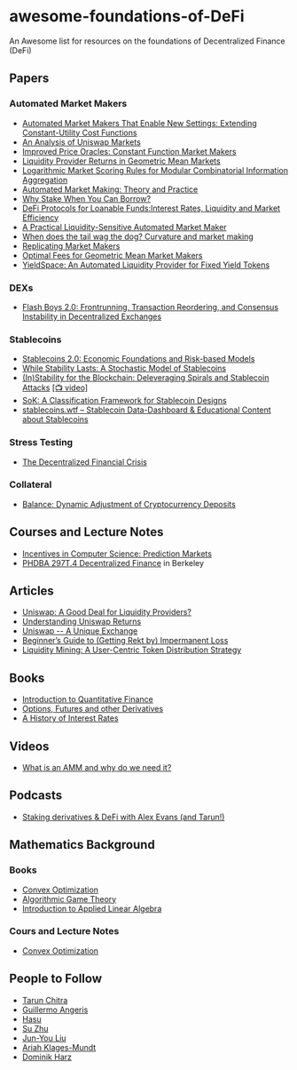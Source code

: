 # awesome-foundations-of-DeFi
An Awesome list for resources on the foundations of Decentralized Finance (DeFi)

## Papers

### Automated Market Makers

- [Automated Market Makers That Enable New Settings: Extending Constant-Utility Cost Functions](https://www.cs.cmu.edu/~sandholm/automatedMarketMakersThatEnableNewSettings.AMMA-11.pdf)
- [An Analysis of Uniswap Markets](https://arxiv.org/pdf/1911.03380.pdf)
- [Improved Price Oracles: Constant Function Market Makers](https://arxiv.org/pdf/2003.10001.pdf)
- [Liquidity Provider Returns in Geometric Mean Markets](https://arxiv.org/pdf/2003.10001.pdf)
- [Logarithmic Market Scoring Rules for Modular Combinatorial Information Aggregation](http://mason.gmu.edu/~rhanson/mktscore.pdf)
- [Automated Market Making: Theory and Practice](http://reports-archive.adm.cs.cmu.edu/anon/2012/CMU-CS-12-123.pdf)
- [Why Stake When You Can Borrow?](https://arxiv.org/abs/2006.11156)
- [DeFi Protocols for Loanable Funds:Interest Rates, Liquidity and Market Efficiency](https://arxiv.org/pdf/2006.13922.pdf)
- [A Practical Liquidity-Sensitive Automated Market Maker](https://www.cs.cmu.edu/~./sandholm/liquidity-sensitive%20automated%20market%20maker.teac.pdf)
- [When does the tail wag the dog? Curvature and market making](https://arxiv.org/abs/2012.08040)
- [Replicating Market Makers](https://arxiv.org/abs/2103.14769)
- [Optimal Fees for Geometric Mean Market Makers](https://arxiv.org/abs/2104.00446)
- [YieldSpace: An Automated Liquidity Provider for Fixed Yield Tokens](https://yield.is/YieldSpace.pdf)

### DEXs

- [Flash Boys 2.0:
Frontrunning, Transaction Reordering, and Consensus Instability in Decentralized Exchanges](https://arxiv.org/pdf/1904.05234.pdf?kid=QWWTH)

### Stablecoins

- [Stablecoins 2.0: Economic Foundations and Risk-based Models](https://arxiv.org/abs/2006.12388)
- [While Stability Lasts: A Stochastic Model of Stablecoins](https://arxiv.org/abs/2004.01304)
- [(In)Stability for the Blockchain: Deleveraging Spirals and Stablecoin Attacks](https://arxiv.org/abs/1906.02152) [[📺 video]](https://www.youtube.com/watch?v=qOi50UtxL7A)
- [SoK: A Classification Framework for Stablecoin Designs](https://fc20.ifca.ai/preproceedings/119.pdf)
- [stablecoins.wtf – Stablecoin Data-Dashboard & Educational Content about Stablecoins](https://stablecoins.wtf)

### Stress Testing

- [The Decentralized Financial Crisis](https://arxiv.org/abs/2002.08099)

### Collateral

- [Balance: Dynamic Adjustment of Cryptocurrency Deposits](https://eprint.iacr.org/2019/675)


## Courses and Lecture Notes
- [Incentives in Computer Science: Prediction Markets](http://timroughgarden.org/f16/l/l18.pdf)
- [PHDBA 297T.4 Decentralized Finance](https://berkeley-defi.github.io/) in Berkeley

## Articles

- [Uniswap: A Good Deal for Liquidity Providers?](https://medium.com/@pintail/uniswap-a-good-deal-for-liquidity-providers-104c0b6816f2)
- [Understanding Uniswap Returns](https://medium.com/@pintail/understanding-uniswap-returns-cc593f3499ef)
- [Uniswap -- A Unique Exchange](https://medium.com/scalar-capital/uniswap-a-unique-exchange-f4ef44f807bf)
- [Beginner’s Guide to (Getting Rekt by) Impermanent Loss](https://blog.bancor.network/beginners-guide-to-getting-rekt-by-impermanent-loss-7c9510cb2f22#:~:text=What%20Is%20Impermanent%20loss%3F,the%20greater%20the%20impermanent%20loss.)
- [Liquidity Mining: A User-Centric Token Distribution Strategy](https://medium.com/bollinger-investment-group/liquidity-mining-a-user-centric-token-distribution-strategy-1d05c5174641)

## Books

- [Introduction to Quantitative Finance](https://www.oupcanada.com/catalog/9780199666584.html)
- [Options, Futures and other Derivatives](https://www.pearson.com/us/higher-education/product/Hull-Options-Futures-and-Other-Derivatives-9th-Edition/9780133456318.html)
- [A History of Interest Rates](https://www.wiley.com/en-ca/A+History+of+Interest+Rates,+4th+Edition-p-9780471732839)

## Videos

- [What is an AMM and why do we need it?](https://www.youtube.com/watch?v=Ui1TBPdnEJU)

## Podcasts

- [Staking derivatives & DeFi with Alex Evans (and Tarun!)](https://www.zeroknowledge.fm/140)

## Mathematics Background

### Books

- [Convex Optimization](https://web.stanford.edu/~boyd/cvxbook/bv_cvxbook.pdf)
- [Algorithmic Game Theory](https://www.cs.cmu.edu/~sandholm/cs15-892F13/algorithmic-game-theory.pdf)
- [Introduction to Applied Linear Algebra](http://vmls-book.stanford.edu/vmls.pdf)


### Cours and Lecture Notes
- [Convex Optimization](https://web.stanford.edu/~boyd/cvxbook/bv_cvxslides.pdf)

## People to Follow
- [Tarun Chitra](https://twitter.com/tarunchitra)
- [Guillermo Angeris](https://twitter.com/GuilleAngeris)
- [Hasu](https://twitter.com/hasufl)
- [Su Zhu](https://twitter.com/zhusu)
- [Jun-You Liu](https://twitter.com/orbxball)
- [Ariah Klages-Mundt](https://twitter.com/aklamun)
- [Dominik Harz](https://twitter.com/dominik0_)

